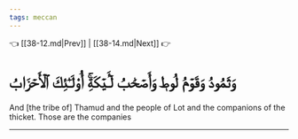 ```yaml
---
tags: meccan
---
```


👈 [[38-12.md|Prev]] | [[38-14.md|Next]] 👉

# وَثَمُودُ وَقَوۡمُ لُوطٖ وَأَصۡحَٰبُ لۡـَٔيۡكَةِۚ أُوْلَـٰٓئِكَ ٱلۡأَحۡزَابُ

And [the tribe of] Thamud and the people of Lot and the companions of the thicket. Those are the companies

---

